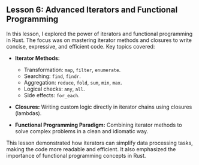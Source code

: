 ## Lesson 6: Advanced Iterators and Functional Programming
In this lesson, I explored the power of iterators and functional programming in Rust. The focus was on mastering iterator methods and closures to write concise, expressive, and efficient code. Key topics covered:

- **Iterator Methods:** 
  - Transformation: `map`, `filter`, `enumerate`.
  - Searching: `find`, `findr`.
  - Aggregation: `reduce`, `fold`, `sum`, `min`, `max`.
  - Logical checks: `any`, `all`.
  - Side effects: `for_each`.

- **Closures:** Writing custom logic directly in iterator chains using closures (lambdas).

- **Functional Programming Paradigm:** Combining iterator methods to solve complex problems in a clean and idiomatic way.

This lesson demonstrated how iterators can simplify data processing tasks, making the code more readable and efficient. It also emphasized the importance of functional programming concepts in Rust.